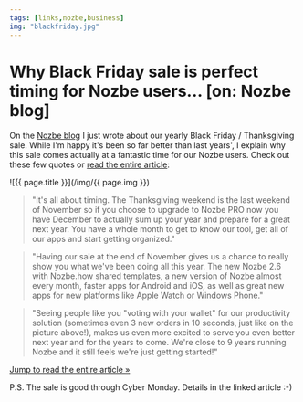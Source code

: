 ```yaml
---
tags: [links,nozbe,business]
img: "blackfriday.jpg"
---
```


# Why Black Friday sale is perfect timing for Nozbe users... [on: Nozbe blog]

On the [Nozbe blog][s] I just wrote about our yearly Black Friday / Thanksgiving sale. While I'm happy it's been so far better than last years', I explain why this sale comes actually at a fantastic time for our Nozbe users. Check out these few quotes or [read the entire article][s]:

<!--More-->

![{{ page.title }}](/img/{{ page.img }})

> "It's all about timing. The Thanksgiving weekend is the last weekend of November so if you choose to upgrade to Nozbe PRO now you have December to actually sum up your year and prepare for a great next year. You have a whole month to get to know our tool, get all of our apps and start getting organized."

> "Having our sale at the end of November gives us a chance to really show you what we've been doing all this year. The new Nozbe 2.6 with Nozbe.how shared templates, a new version of Nozbe almost every month, faster apps for Android and iOS, as well as great new apps for new platforms like Apple Watch or Windows Phone."

> "Seeing people like you "voting with your wallet" for our productivity solution (sometimes even 3 new orders in 10 seconds, just like on the picture above!), makes us even more excited to serve you even better next year and for the years to come. We're close to 9 years running Nozbe and it still feels we're just getting started!"

[Jump to read the entire article »][s]

P.S. The sale is good through Cyber Monday. Details in the linked article :-)

[s]: https://nozbe.com/blog/thanksgiving
[i]: http://iMagazine.pl
[b]: https://nozbe.com/blog/
[n]: https://michael.gratis/nozbe
[o]: https://michael.gratis/ipadonly/
[p]: http://productivemag.com/